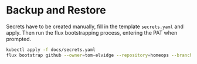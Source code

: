 # Backup and Restore

Secrets have to be created manually, fill in the template `secrets.yaml` and apply. Then run the flux bootstrapping process, entering the PAT when prompted.

```sh
kubectl apply -f docs/secrets.yaml
flux bootstrap github --owner=tom-elvidge --repository=homeops --branch=main --path=./cluster --personal
```
